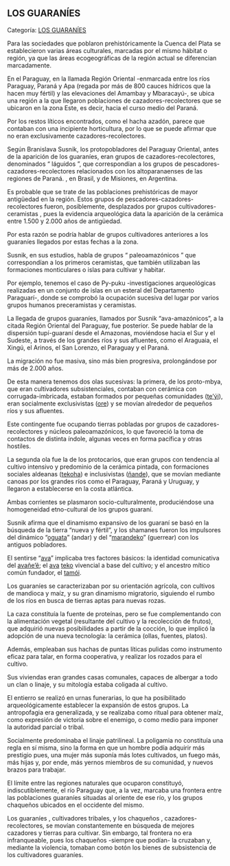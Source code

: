 ## LOS GUARANÍES

Categoría: [LOS GUARANÍES](http://descubrircorrientes.com.ar/2012/index.php/2956-historia-desde-el-origen-hasta-1814/poblamiento-prehistorico-de-la-cuenca-del-plata/prehistoria-de-la-cuenca-del-plata/los-guaranies)

Para las sociedades que poblaron prehistóricamente la Cuenca del Plata se establecieron varias áreas culturales, marcadas por el mismo hábitat o región, ya que las áreas ecogeográficas de la región actual se diferencian marcadamente.

En el Paraguay, en la llamada Región Oriental -enmarcada entre los ríos Paraguay, Paraná y Apa (regada por más de 800 cauces hídricos que la hacen muy fértil) y las elevaciones del Amambay y Mbaracayú-, se ubica una región a la que llegaron poblaciones de cazadores-recolectores que se ubicaron en la zona Este, es decir, hacia el curso medio del Paraná.

Por los restos líticos encontrados, como el hacha azadón, parece que contaban con una incipiente horticultura, por lo que se puede afirmar que no eran exclusivamente cazadores-recolectores.

Según Branislava Susnik, los protopobladores del Paraguay Oriental, antes de la aparición de los guaraníes, eran grupos de cazadores-recolectores, denominados “ láguidos ”, que correspondían a los grupos de pescadores-cazadores-recolectores relacionados con los altoparanaenses de las regiones de Paraná. , en Brasil, y de Misiones, en Argentina.

Es probable que se trate de las poblaciones prehistóricas de mayor antigüedad en la región. Estos grupos de pescadores-cazadores-recolectores fueron, posiblemente, desplazados por grupos cultivadores-ceramistas , pues la evidencia arqueológica data la aparición de la cerámica entre 1.500 y 2.000 años de antigüedad.

Por esta razón se podría hablar de grupos cultivadores anteriores a los guaraníes llegados por estas fechas a la zona.

Susnik, en sus estudios, habla de grupos “ paleoamazónicos ” que correspondían a los primeros ceramistas, que también utilizaban las formaciones monticulares o islas para cultivar y habitar.

Por ejemplo, tenemos el caso de Py-puku -investigaciones arqueológicas realizadas en un conjunto de islas en un esteral del Departamento Paraguarí-, donde se comprobó la ocupación sucesiva del lugar por varios grupos humanos preceramistas y ceramistas.

La llegada de grupos guaraníes, llamados por Susnik “ava-amazónicos”, a la citada Región Oriental del Paraguay, fue posterior. Se puede hablar de la dispersión tupí-guaraní desde el Amazonas, moviéndose hacia el Sur y el Sudeste, a través de los grandes ríos y sus afluentes, como el Araguaia, el Xingú, el Arinos, el San Lorenzo, el Paraguay y el Paraná.

La migración no fue masiva, sino más bien progresiva, prolongándose por más de 2.000 años.

De esta manera tenemos dos olas sucesivas: la primera, de los proto-mbya, que eran cultivadores subsistenciales, contaban con cerámica con corrugada-imbricada, estaban formados por pequeñas comunidades ([te’ýi](http://descubrircorrientes.com.ar/2012/index.php/2956-historia-desde-el-origen-hasta-1814/poblamiento-prehistorico-de-la-cuenca-del-plata/prehistoria-de-la-cuenca-del-plata/index.php?option=com_content&view=category&id=1427&Itemid=506)), eran socialmente exclusivistas ([ore](http://descubrircorrientes.com.ar/2012/index.php/2956-historia-desde-el-origen-hasta-1814/poblamiento-prehistorico-de-la-cuenca-del-plata/prehistoria-de-la-cuenca-del-plata/index.php?option=com_content&view=category&id=1130&Itemid=506)) y se movían alrededor de pequeños ríos y sus afluentes.

Este contingente fue ocupando tierras pobladas por grupos de cazadores-recolectores y núcleos paleoamazónicos, lo que favoreció la toma de contactos de distinta índole, algunas veces en forma pacífica y otras hostiles.

La segunda ola fue la de los protocarios, que eran grupos con tendencia al cultivo intensivo y predominio de la cerámica pintada, con formaciones sociales aldeanas ([tekoha](http://descubrircorrientes.com.ar/2012/index.php/2956-historia-desde-el-origen-hasta-1814/poblamiento-prehistorico-de-la-cuenca-del-plata/prehistoria-de-la-cuenca-del-plata/index.php?option=com_content&view=article&id=1005:tai-t&catid=1427:tai-t&Itemid=506)) e inclusivistas ([ñande](http://descubrircorrientes.com.ar/2012/index.php/2956-historia-desde-el-origen-hasta-1814/poblamiento-prehistorico-de-la-cuenca-del-plata/prehistoria-de-la-cuenca-del-plata/index.php?option=com_content&view=category&id=1129&Itemid=506)), que se movían mediante canoas por los grandes ríos como el Paraguay, Paraná y Uruguay, y llegaron a establecerse en la costa atlántica.

Ambas corrientes se plasmaron socio-culturalmente, produciéndose una homogeneidad etno-cultural de los grupos guaraní.

Susnik afirma que el dinamismo expansivo de los guaraní se basó en la búsqueda de la tierra “nueva y fértil”, y los shamanes fueron los impulsores del dinámico “[oguata](http://descubrircorrientes.com.ar/2012/index.php/2956-historia-desde-el-origen-hasta-1814/poblamiento-prehistorico-de-la-cuenca-del-plata/prehistoria-de-la-cuenca-del-plata/index.php?option=com_content&view=category&id=2329&Itemid=536)” (andar) y del “[marandeko](http://descubrircorrientes.com.ar/2012/index.php/2956-historia-desde-el-origen-hasta-1814/poblamiento-prehistorico-de-la-cuenca-del-plata/prehistoria-de-la-cuenca-del-plata/index.php?option=com_content&view=category&id=908&Itemid=506)” (guerrear) con los antiguos pobladores.

El sentirse “[ava](http://descubrircorrientes.com.ar/2012/index.php/2956-historia-desde-el-origen-hasta-1814/poblamiento-prehistorico-de-la-cuenca-del-plata/prehistoria-de-la-cuenca-del-plata/index.php?option=com_content&view=category&id=599&Itemid=506)” implicaba tres factores básicos: la identidad comunicativa del [avañe’ẽ](http://descubrircorrientes.com.ar/2012/index.php/2956-historia-desde-el-origen-hasta-1814/poblamiento-prehistorico-de-la-cuenca-del-plata/prehistoria-de-la-cuenca-del-plata/index.php?option=com_content&view=category&id=599&Itemid=506); el [ava](http://descubrircorrientes.com.ar/2012/index.php/2956-historia-desde-el-origen-hasta-1814/poblamiento-prehistorico-de-la-cuenca-del-plata/prehistoria-de-la-cuenca-del-plata/index.php?option=com_content&view=category&id=599&Itemid=506) [teko](http://descubrircorrientes.com.ar/2012/index.php/2956-historia-desde-el-origen-hasta-1814/poblamiento-prehistorico-de-la-cuenca-del-plata/prehistoria-de-la-cuenca-del-plata/index.php?option=com_content&view=category&id=1427&Itemid=506) vivencial a base del cultivo; y el ancestro mítico común fundador, el [tamói](http://descubrircorrientes.com.ar/2012/index.php/2956-historia-desde-el-origen-hasta-1814/poblamiento-prehistorico-de-la-cuenca-del-plata/prehistoria-de-la-cuenca-del-plata/index.php?option=com_content&view=category&id=1427&Itemid=506).

Los guaraníes se caracterizaban por su orientación agrícola, con cultivos de mandioca y maíz, y su gran dinamismo migratorio, siguiendo el rumbo de los ríos en busca de tierras aptas para nuevas rozas.

La caza constituía la fuente de proteínas, pero se fue complementando con la alimentación vegetal (resultante del cultivo y la recolección de frutos), que adquirió nuevas posibilidades a partir de la cocción, lo que implicó la adopción de una nueva tecnología: la cerámica (ollas, fuentes, platos).

Además, empleaban sus hachas de puntas líticas pulidas como instrumento eficaz para talar, en forma cooperativa, y realizar los rozados para el cultivo.

Sus viviendas eran grandes casas comunales, capaces de albergar a todo un clan o linaje, y su mitología estaba coligada al cultivo.

El entierro se realizó en urnas funerarias, lo que ha posibilitado arqueológicamente establecer la expansión de estos grupos. La antropofagia era generalizada, y se realizaba como ritual para obtener maíz, como expresión de victoria sobre el enemigo, o como medio para imponer la autoridad parcial o tribal.

Socialmente predominaba el linaje patrilineal. La poligamia no constituía una regla en sí misma, sino la forma en que un hombre podía adquirir más prestigio pues, una mujer más suponía más lotes cultivados, un fuego más, más hijas y, por ende, más yernos miembros de su comunidad, y nuevos brazos para trabajar.

El límite entre las regiones naturales que ocuparon constituyó, indiscutiblemente, el río Paraguay que, a la vez, marcaba una frontera entre las poblaciones guaraníes situadas al oriente de ese río, y los grupos chaqueños ubicados en el occidente del mismo.

Los guaraníes , cultivadores tribales, y los chaqueños , cazadores-recolectores, se movían constantemente en búsqueda de mejores cazadores y tierras para cultivar. Sin embargo, tal frontera no era infranqueable, pues los chaqueños -siempre que podían- la cruzaban y, mediante la violencia, tomaban como botón los bienes de subsistencia de los cultivadores guaraníes.